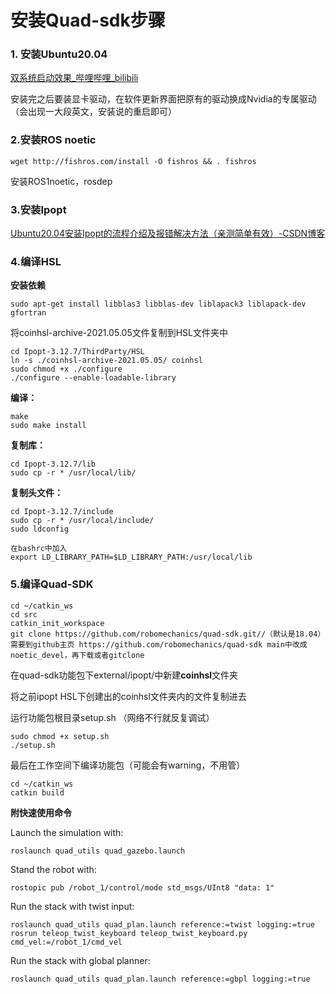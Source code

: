 # 安装Quad-sdk步骤

### 1. 安装Ubuntu20.04

[双系统启动效果_哔哩哔哩_bilibili](https://www.bilibili.com/video/BV1554y1n7zv?p=1&vd_source=260424bd71c9bf7b220c24f1e7de16d7)

安装完之后要装显卡驱动，在软件更新界面把原有的驱动换成Nvidia的专属驱动（会出现一大段英文，安装说的重启即可）

### 2.安装ROS noetic

```shell
wget http://fishros.com/install -O fishros && . fishros
```

安装ROS1noetic，rosdep

### 3.安装Ipopt

[Ubuntu20.04安装Ipopt的流程介绍及报错解决方法（亲测简单有效）-CSDN博客](https://blog.csdn.net/qq_44339029/article/details/133679131)

### 4.编译HSL

**安装依赖**

```text
sudo apt-get install libblas3 libblas-dev liblapack3 liblapack-dev gfortran
```

将coinhsl-archive-2021.05.05文件复制到HSL文件夹中

```text
cd Ipopt-3.12.7/ThirdParty/HSL  
ln -s ./coinhsl-archive-2021.05.05/ coinhsl
sudo chmod +x ./configure
./configure --enable-loadable-library
```

**编译：**

```text
make
sudo make install
```

**复制库：**

```text
cd Ipopt-3.12.7/lib
sudo cp -r * /usr/local/lib/ 
```

**复制头文件：**

```text
cd Ipopt-3.12.7/include
sudo cp -r * /usr/local/include/ 
sudo ldconfig

在bashrc中加入
export LD_LIBRARY_PATH=$LD_LIBRARY_PATH:/usr/local/lib
```

### 5.编译Quad-SDK

```text
cd ~/catkin_ws
cd src
catkin_init_workspace
git clone https://github.com/robomechanics/quad-sdk.git//（默认是18.04）
需要到github主页 https://github.com/robomechanics/quad-sdk main中改成noetic_devel，再下载或者gitclone
```

在quad-sdk功能包下external/ipopt/中新建**coinhsl**文件夹

将之前ipopt HSL下创建出的coinhsl文件夹内的文件复制进去

运行功能包根目录setup.sh （网络不行就反复调试）

```text
sudo chmod +x setup.sh 
./setup.sh 
```

最后在工作空间下编译功能包（可能会有warning，不用管）

```text
cd ~/catkin_ws
catkin build
```



**附快速使用命令**

Launch the simulation with:

```
roslaunch quad_utils quad_gazebo.launch
```

Stand the robot with:

```
rostopic pub /robot_1/control/mode std_msgs/UInt8 "data: 1"
```

Run the stack with twist input:

```
roslaunch quad_utils quad_plan.launch reference:=twist logging:=true
rosrun teleop_twist_keyboard teleop_twist_keyboard.py cmd_vel:=/robot_1/cmd_vel
```

Run the stack with global planner:

```
roslaunch quad_utils quad_plan.launch reference:=gbpl logging:=true
```

